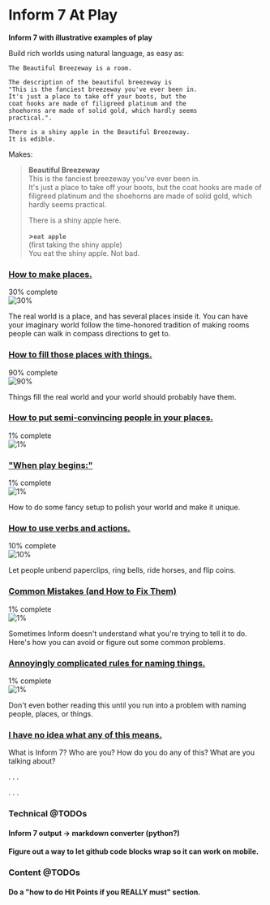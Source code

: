 # Inform 7 At Play
**Inform 7 with illustrative examples of play**

Build rich worlds using natural language, as easy as:

```inform7
The Beautiful Breezeway is a room.  

The description of the beautiful breezeway is 
"This is the fanciest breezeway you've ever been in.  
It's just a place to take off your boots, but the 
coat hooks are made of filigreed platinum and the
shoehorns are made of solid gold, which hardly seems
practical.".

There is a shiny apple in the Beautiful Breezeway.
It is edible.
```

Makes:

>**Beautiful Breezeway**  
> This is the fanciest breezeway you've ever been in.  
It's just a place to take off your boots, but the 
coat hooks are made of filigreed platinum and the
shoehorns are made of solid gold, which hardly seems
practical.  
> 
> There is a shiny apple here.
>  
>  **\>`eat apple`**  
> (first taking the shiny apple)  
> You eat the shiny apple. Not bad.  


### [How to make places\.](places/)  
30% complete  
![30%](https://progress-bar.dev/30)  

The real world is a place, and has several places inside it.  You can have your imaginary world follow the time-honored tradition of making rooms people can walk in compass directions to get to.

### [How to fill those places with things.](things/)  
90% complete  
![90%](https://progress-bar.dev/90) 

Things fill the real world and your world should probably have them.

### [How to put semi-convincing people in your places.](people/) 
1% complete  
![1%](https://progress-bar.dev/1) 

### ["When play begins:"](setup/) 
1% complete  
![1%](https://progress-bar.dev/1) 

How to do some fancy setup to polish your world and make it unique.

### [How to use verbs and actions.](actions/) 
10% complete  
![10%](https://progress-bar.dev/10) 

Let people unbend paperclips, ring bells, ride horses, and flip coins.

### [Common Mistakes (and How to Fix Them)](naming/) 
1% complete  
![1%](https://progress-bar.dev/1) 

Sometimes Inform doesn't understand what you're trying to tell it to do.  Here's how you can avoid or figure out some common problems.

### [Annoyingly complicated rules for naming things.](naming/) 
1% complete  
![1%](https://progress-bar.dev/1) 

Don't even bother reading this until you run into a problem with naming people, places, or things.

### [I have no idea what any of this means.](faq/)

What is Inform 7?  Who are you?  How do you do any of this?  What are you talking about?

.
.
.

.
.
.

### Technical @TODOs

#### Inform 7 output -> markdown converter (python?)

#### Figure out a way to let github code blocks wrap so it can work on mobile.

### Content @TODOs

#### Do a "how to do Hit Points if you REALLY must" section.
